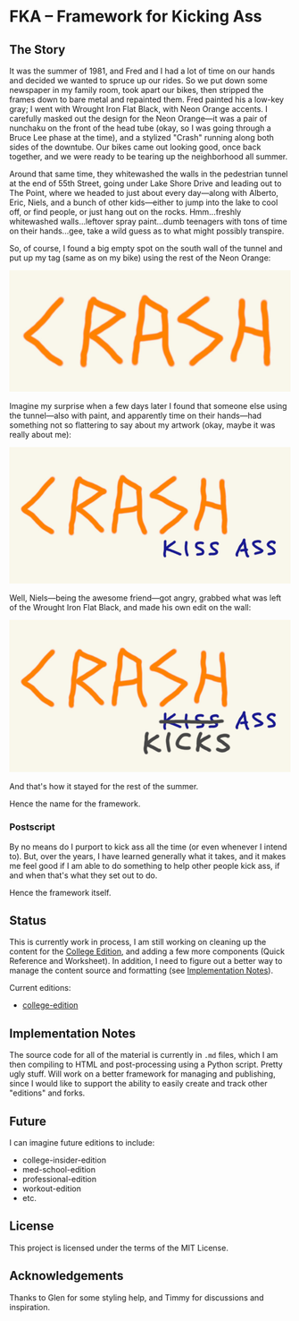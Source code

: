 # FKA &ndash; Framework for Kicking Ass #

## The Story ##

It was the summer of 1981, and Fred and I had a lot of time on our hands and decided we wanted to
spruce up our rides.  So we put down some newspaper in my family room, took apart our bikes, then
stripped the frames down to bare metal and repainted them.  Fred painted his a low-key gray; I went
with Wrought Iron Flat Black, with Neon Orange accents.  I carefully masked out the design for the
Neon Orange&mdash;it was a pair of nunchaku on the front of the head tube (okay, so I was going
through a Bruce Lee phase at the time), and a stylized "Crash" running along both sides of the
downtube.  Our bikes came out looking good, once back together, and we were ready to be tearing up
the neighborhood all summer.

Around that same time, they whitewashed the walls in the pedestrian tunnel at the end of 55th
Street, going under Lake Shore Drive and leading out to The Point, where we headed to just about
every day&mdash;along with Alberto, Eric, Niels, and a bunch of other kids&mdash;either to jump into
the lake to cool off, or find people, or just hang out on the rocks.  Hmm...freshly whitewashed
walls...leftover spray paint...dumb teenagers with tons of time on their hands...gee, take a wild
guess as to what might possibly transpire.

So, of course, I found a big empty spot on the south wall of the tunnel and put up my tag (same as
on my bike) using the rest of the Neon Orange:

![Story of Crash 1](resources/soc1.jpg)

Imagine my surprise when a few days later I found that someone else using the tunnel&mdash;also
with paint, and apparently time on their hands&mdash;had something not so flattering to say about
my artwork (okay, maybe it was really about me):

![Story of Crash 2](resources/soc2.jpg)

Well, Niels&mdash;being the awesome friend&mdash;got angry, grabbed what was left of the Wrought
Iron Flat Black, and made his own edit on the wall:

![Story of Crash 3](resources/soc3.jpg)

And that's how it stayed for the rest of the summer.

Hence the name for the framework.

### Postscript ###

By no means do I purport to kick ass all the time (or even whenever I intend to).  But, over the
years, I have learned generally what it takes, and it makes me feel good if I am able to do
something to help other people kick ass, if and when that's what they set out to do.

Hence the framework itself.

## Status ##

This is currently work in process, I am still working on cleaning up the content for the
[College Edition][1], and adding a few more components (Quick Reference and Worksheet).
In addition, I need to figure out a better way to manage the content source and formatting
(see [Implementation Notes][2]).

Current editions:

* [college-edition][1]

## Implementation Notes ##

The source code for all of the material is currently in `.md` files, which I am then
compiling to HTML and post-processing using a Python script.  Pretty ugly stuff.  Will
work on a better framework for managing and publishing, since I would like to support the
ability to easily create and track other "editions" and forks.

## Future ##

I can imagine future editions to include:

* college-insider-edition
* med-school-edition
* professional-edition
* workout-edition
* etc.

## License ##

This project is licensed under the terms of the MIT License.

## Acknowledgements ##

Thanks to Glen for some styling help, and Timmy for discussions and inspiration.

[1]: https://crashka.github.io/fka/college-edition/
[2]: #implementation-notes
